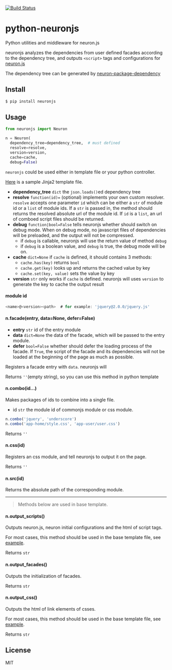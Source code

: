 [![Build Status](https://travis-ci.org/kaelzhang/python-neuronjs.svg?branch=master)](https://travis-ci.org/kaelzhang/python-neuronjs)

# python-neuronjs

Python utilities and middleware for neuron.js

neuronjs analyzes the dependencies from user defined facades according to the dependency tree, and outputs `<script>` tags and configurations for [neuron.js](https://github.com/kaelzhang/neuron)

The dependency tree can be generated by [neuron-package-dependency](https://github.com/kaelzhang/neuron-package-dependency)

## Install

```sh
$ pip install neuronjs
```

## Usage

```py
from neuronjs import Neuron

n = Neuron(
  dependency_tree=dependency_tree,  # must defined
  resolve=resolve,
  version=version,
  cache=cache,
  debug=False)
```

`neuronjs` could be used either in template file or your python controller.

[Here](./sample/sample-jinja.html) is a sample Jinja2 template file.

- **dependency_tree** `dict` the `json.loads()`ed dependency tree
- **resolve** `function(id)=` (optional) implements your own custom resolver. `resolve` accepts one parameter `id` which can be either a `str` of module id or a `list` of module ids. If a `str` is passed in, the method should returns the resolved absolute url of the module id. If `id` is a `list`, an url of comboed script files should be returned.
- **debug** `function|bool=False` tells neuronjs whether should switch on debug mode. When on debug mode, no javascript files of dependencies will be preloaded, and the output will not be compressed.
  - if `debug` is callable, neuronjs will use the return value of method `debug`
  - if `debug` is a boolean value, and `debug` is true, the debug mode will be on.
- **cache** `dict=None` if `cache` is defined, it should contains 3 methods:
  - `cache.has(key)` returns `bool`
  - `cache.get(key)` looks up and returns the cached value by key
  - `cache.set(key, value)` sets the value by key
- **version** `str` only works if `cache` is defined. neuronjs will uses `version`
to generate the key to cache the output result

#### module id

```js
<name>@<version><path>  # for example: 'jquery@2.0.0/jquery.js'
```

#### n.facade(entry, data=None, defer=False)

- **entry** `str` id of the entry module
- **data** `dict=None` the data of the facade, which will be passed to the entry module.
- **defer** `bool=False` whether should defer the loading process of the facade. If `True`, the script of the facade and its dependencies will not be loaded at the beginning of the page as much as possible.

Registers a facade entry with `data`. neuronjs will 

Returns `''`(empty string), so you can use this method in python template 

#### n.combo(id...)

Makes packages of ids to combine into a single file.

- id `str` the module id of commonjs module or css module. 

```js
n.combo('jquery', 'underscore')
n.combo('app-home/style.css', 'app-user/user.css')
```

Returns `''`

#### n.css(id)

Registers an css module, and tell neuronjs to output it on the page.

Returns `''`

#### n.src(id)

Returns the absolute path of the corresponding module.

****

> Methods below are used in base template.

#### n.output_scripts()

Outputs neuron.js, neuron initial configurations and the html of script tags.

For most cases, this method should be used in the base template file, see [example](./sample/sample-jinja.html).

Returns `str`

#### n.output_facades()

Outputs the initialization of facades.

Returns `str`

#### n.output_css()

Outputs the html of link elements of csses.

For most cases, this method should be used in the base template file, see [example](./sample/sample-jinja.html).

Returns `str`

## License

MIT
